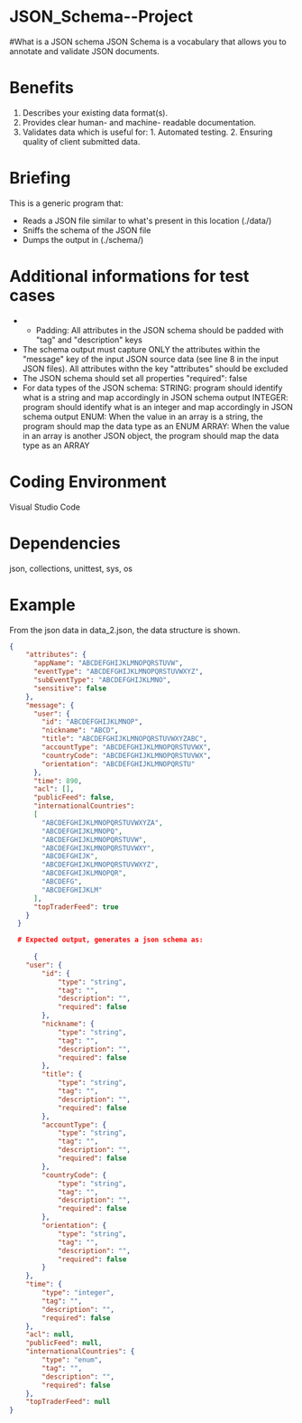 # JSON_Schema--Project

#What is a JSON schema
JSON Schema is a vocabulary that allows you to annotate and validate JSON documents.

# Benefits
1. Describes your existing data format(s).
2. Provides clear human- and machine- readable documentation.
3. Validates data which is useful for:
         1. Automated testing.
         2. Ensuring quality of client submitted data.

# Briefing 
This is a generic program that:
- Reads a JSON file similar to what's present in this location (./data/)
- Sniffs the schema of the JSON file 
- Dumps the output in (./schema/)
# Additional informations for test cases
- - Padding: All attributes in the JSON schema should be padded with "tag" and "description" keys
- The schema output must capture ONLY the attributes within the "message" key of the input JSON source data (see line 8 in the input JSON files). All attributes withn the key "attributes" should be excluded
- The JSON schema should set all properties "required": false
- For data types of the JSON schema:
STRING: program should identify what is a string and map accordingly in JSON schema output
INTEGER: program should identify what is an integer and map accordingly in JSON schema output
ENUM: When the value in an array is a string, the program should map the data type as an ENUM 
ARRAY: When the value in an array is another JSON object, the program should map the data type as an ARRAY 

# Coding Environment
 Visual Studio Code

# Dependencies
json, 
collections, 
unittest, 
sys, 
os

# Example
From the json data in data_2.json, the data structure is shown.
```json
{
    "attributes": {
      "appName": "ABCDEFGHIJKLMNOPQRSTUVW",
      "eventType": "ABCDEFGHIJKLMNOPQRSTUVWXYZ",
      "subEventType": "ABCDEFGHIJKLMNO",
      "sensitive": false
    },
    "message": {
      "user": {
        "id": "ABCDEFGHIJKLMNOP",
        "nickname": "ABCD",
        "title": "ABCDEFGHIJKLMNOPQRSTUVWXYZABC",
        "accountType": "ABCDEFGHIJKLMNOPQRSTUVWX",
        "countryCode": "ABCDEFGHIJKLMNOPQRSTUVWX",
        "orientation": "ABCDEFGHIJKLMNOPQRSTU"
      },
      "time": 890,
      "acl": [],
      "publicFeed": false,
      "internationalCountries":
      [
        "ABCDEFGHIJKLMNOPQRSTUVWXYZA",
        "ABCDEFGHIJKLMNOPQ",
        "ABCDEFGHIJKLMNOPQRSTUVW",
        "ABCDEFGHIJKLMNOPQRSTUVWXY",
        "ABCDEFGHIJK",
        "ABCDEFGHIJKLMNOPQRSTUVWXYZ",
        "ABCDEFGHIJKLMNOPQR",
        "ABCDEFG",
        "ABCDEFGHIJKLM"
      ],
      "topTraderFeed": true
    }
  }

  # Expected output, generates a json schema as:
  
      {
    "user": {
        "id": {
            "type": "string",
            "tag": "",
            "description": "",
            "required": false
        },
        "nickname": {
            "type": "string",
            "tag": "",
            "description": "",
            "required": false
        },
        "title": {
            "type": "string",
            "tag": "",
            "description": "",
            "required": false
        },
        "accountType": {
            "type": "string",
            "tag": "",
            "description": "",
            "required": false
        },
        "countryCode": {
            "type": "string",
            "tag": "",
            "description": "",
            "required": false
        },
        "orientation": {
            "type": "string",
            "tag": "",
            "description": "",
            "required": false
        }
    },
    "time": {
        "type": "integer",
        "tag": "",
        "description": "",
        "required": false
    },
    "acl": null,
    "publicFeed": null,
    "internationalCountries": {
        "type": "enum",
        "tag": "",
        "description": "",
        "required": false
    },
    "topTraderFeed": null
}


